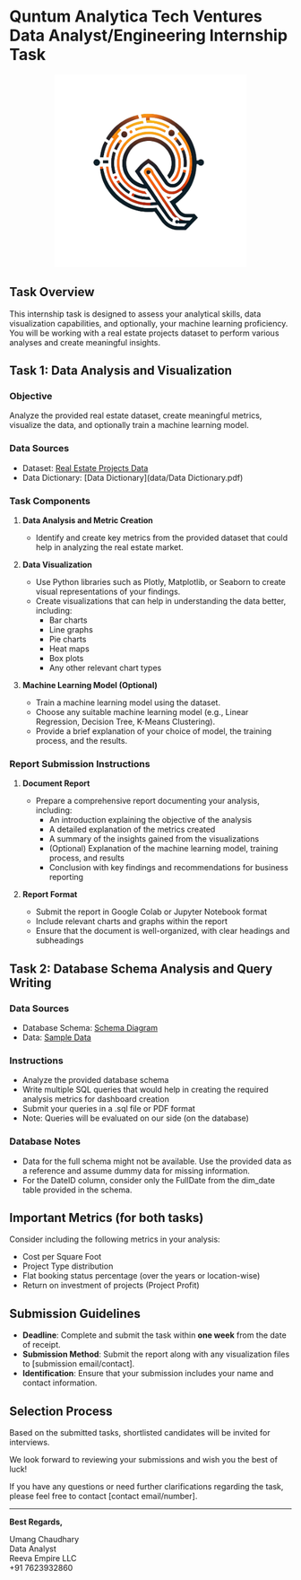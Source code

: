 # Quntum Analytica Tech Ventures Data Analyst/Engineering Internship Task

<p align="center">
  <img src="media/qa.png" alt="Quantum Analytica Tech Ventures Logo">
</p>

## Task Overview

This internship task is designed to assess your analytical skills, data visualization capabilities, and optionally, your machine learning proficiency. You will be working with a real estate projects dataset to perform various analyses and create meaningful insights.

## Task 1: Data Analysis and Visualization

### Objective

Analyze the provided real estate dataset, create meaningful metrics, visualize the data, and optionally train a machine learning model.

### Data Sources

- Dataset: [Real Estate Projects Data](data/Tasl-1.xlsx)
- Data Dictionary: [Data Dictionary](data/Data Dictionary.pdf)

### Task Components

1. **Data Analysis and Metric Creation**
   - Identify and create key metrics from the provided dataset that could help in analyzing the real estate market.

2. **Data Visualization**
   - Use Python libraries such as Plotly, Matplotlib, or Seaborn to create visual representations of your findings.
   - Create visualizations that can help in understanding the data better, including:
     - Bar charts
     - Line graphs
     - Pie charts
     - Heat maps
     - Box plots
     - Any other relevant chart types

3. **Machine Learning Model (Optional)**
   - Train a machine learning model using the dataset.
   - Choose any suitable machine learning model (e.g., Linear Regression, Decision Tree, K-Means Clustering).
   - Provide a brief explanation of your choice of model, the training process, and the results.

### Report Submission Instructions

1. **Document Report**
   - Prepare a comprehensive report documenting your analysis, including:
     - An introduction explaining the objective of the analysis
     - A detailed explanation of the metrics created
     - A summary of the insights gained from the visualizations
     - (Optional) Explanation of the machine learning model, training process, and results
     - Conclusion with key findings and recommendations for business reporting

2. **Report Format**
   - Submit the report in Google Colab or Jupyter Notebook format
   - Include relevant charts and graphs within the report
   - Ensure that the document is well-organized, with clear headings and subheadings

## Task 2: Database Schema Analysis and Query Writing

### Data Sources

- Database Schema: [Schema Diagram](media/schema.png)
- Data: [Sample Data](data/Task-2.xlsx)

### Instructions

- Analyze the provided database schema
- Write multiple SQL queries that would help in creating the required analysis metrics for dashboard creation
- Submit your queries in a .sql file or PDF format
- Note: Queries will be evaluated on our side (on the database)

### Database Notes

- Data for the full schema might not be available. Use the provided data as a reference and assume dummy data for missing information.
- For the DateID column, consider only the FullDate from the dim_date table provided in the schema.

## Important Metrics (for both tasks)

Consider including the following metrics in your analysis:

- Cost per Square Foot
- Project Type distribution
- Flat booking status percentage (over the years or location-wise)
- Return on investment of projects (Project Profit)

## Submission Guidelines

- **Deadline**: Complete and submit the task within **one week** from the date of receipt.
- **Submission Method**: Submit the report along with any visualization files to [submission email/contact].
- **Identification**: Ensure that your submission includes your name and contact information.

## Selection Process

Based on the submitted tasks, shortlisted candidates will be invited for interviews.

We look forward to reviewing your submissions and wish you the best of luck!

If you have any questions or need further clarifications regarding the task, please feel free to contact [contact email/number].

---

**Best Regards,**

Umang Chaudhary  
Data Analyst  
Reeva Empire LLC  
+91 7623932860
